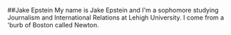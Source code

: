 ##Jake Epstein
My name is Jake Epstein and I'm a sophomore studying Journalism and International Relations at Lehigh University. I come from a 'burb of Boston called Newton. 
